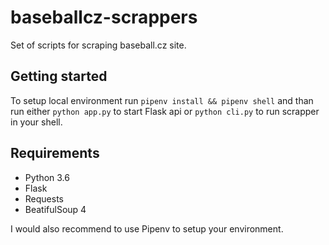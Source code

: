 # baseballcz-scrappers

Set of scripts for scraping baseball.cz site.

## Getting started

To setup local environment run `pipenv install && pipenv shell` and than run either `python app.py` to start Flask api or `python cli.py` to run scrapper in your shell.

## Requirements

* Python 3.6
* Flask
* Requests
* BeatifulSoup 4

I would also recommend to use Pipenv to setup your environment.
